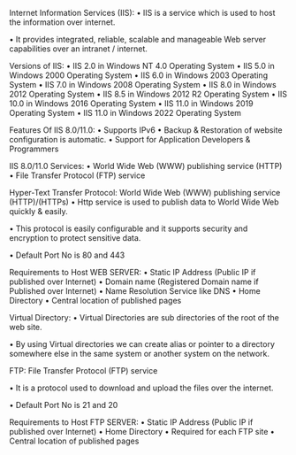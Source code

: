Internet Information Services (IIS):
• IIS is a service which is used to host the information over internet.

• It provides integrated, reliable, scalable and manageable Web server capabilities over an intranet / internet.

Versions of IIS:
• IIS 2.0 in Windows NT 4.0 Operating System
• IIS 5.0 in Windows 2000 Operating System
• IIS 6.0 in Windows 2003 Operating System
• IIS 7.0 in Windows 2008 Operating System
• IIS 8.0 in Windows 2012 Operating System
• IIS 8.5 in Windows 2012 R2 Operating System
• IIS 10.0 in Windows 2016 Operating System
• IIS 11.0 in Windows 2019 Operating System
• IIS 11.0 in Windows 2022 Operating System

Features Of IIS 8.0/11.0:
• Supports IPv6
• Backup & Restoration of website configuration is automatic.
• Support for Application Developers & Programmers

IIS 8.0/11.0 Services:
• World Wide Web (WWW) publishing service (HTTP)
• File Transfer Protocol (FTP) service

Hyper-Text Transfer Protocol:
World Wide Web (WWW) publishing service (HTTP)/(HTTPs)
• Http service is used to publish data to World Wide Web quickly &
easily.

• This protocol is easily configurable and it supports security and
encryption to protect sensitive data.

• Default Port No is 80 and 443


Requirements to Host WEB SERVER:
• Static IP Address (Public IP if published over Internet)
• Domain name (Registered Domain name if Published over Internet) 
• Name Resolution Service like DNS
• Home Directory
• Central location of published pages

Virtual Directory:
• Virtual Directories are sub directories of the root of the web site.

• By using Virtual directories we can create alias or pointer to a
directory somewhere else in the same system or another system on
the network.

FTP:
File Transfer Protocol (FTP) service

• It is a protocol used to download and upload the files over the internet.

• Default Port No is 21 and 20


Requirements to Host FTP SERVER:
• Static IP Address (Public IP if published over Internet)
• Home Directory
• Required for each FTP site
• Central location of published pages